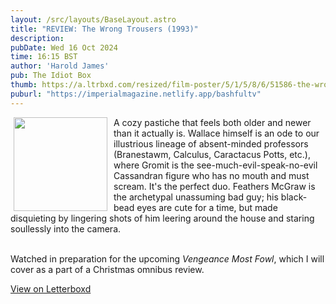 ```yaml
---
layout: /src/layouts/BaseLayout.astro
title: "REVIEW: The Wrong Trousers (1993)"
description: 
pubDate: Wed 16 Oct 2024
time: 16:15 BST
author: 'Harold James'
pub: The Idiot Box
thumb: https://a.ltrbxd.com/resized/film-poster/5/1/5/8/6/51586-the-wrong-trousers-0-2000-0-3000-crop.jpg?v=1ea270cc62
puburl: "https://imperialmagazine.netlify.app/bashfultv"
---
```

<img src="https://a.ltrbxd.com/resized/film-poster/5/1/5/8/6/51586-the-wrong-trousers-0-2000-0-3000-crop.jpg?v=1ea270cc62" style="width:150px;height:auto;float:left;padding-right:10px;padding-left:5px;">

A cozy pastiche that feels both older and newer than it actually is. Wallace himself is an ode to our illustrious lineage of absent-minded professors (Branestawm, Calculus, Caractacus Potts, etc.), where Gromit is the see-much-evil-speak-no-evil Cassandran figure who has no mouth and must scream. It's the perfect duo. Feathers McGraw is the archetypal unassuming bad guy; his black-bead eyes are cute for a time, but made disquieting by lingering shots of him leering around the house and staring soullessly into the camera.

<br/>
Watched in preparation for the upcoming <i>Vengeance Most Fowl</i>, which I will cover as a part of a Christmas omnibus review.

<a href="https://letterboxd.com/for_you_bruce/film/the-wrong-trousers/" target="_blank" rel="noopener noreferrer">View on Letterboxd</a>